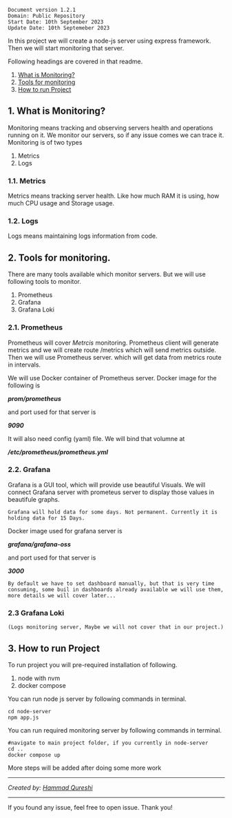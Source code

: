     Document version 1.2.1
    Domain: Public Repository
    Start Date: 10th September 2023
    Update Date: 10th Septemeber 2023

In this project we will create a node-js server using express framework. Then we will start monitoring that server.

Following headings are covered in that readme.
1. [What is Monitoring?](#1-what-is-monitoring)
2. [Tools for monitoring](#2-tools-for-monitoring)
3. [How to run Project](#3-how-to-run-project)

## 1. What is Monitoring?
Monitoring means tracking and observing servers health and operations running on it. We monitor our servers, so if any issue comes we can trace it. Monitoring is of two types
1. Metrics
2. Logs

### 1.1. Metrics
Metrics means tracking server health. Like how much RAM it is using, how much CPU usage and Storage usage.

### 1.2. Logs
Logs means maintaining logs information from code.


## 2. Tools for monitoring.
There are many tools available which monitor servers. But we will use following tools to monitor.

1. Prometheus
2. Grafana
3. Grafana Loki

### 2.1. Prometheus
Prometheus will cover _Metrcis_ monitoring. Prometheus client will generate metrics and we will create route /metrics which will send metrics outside. Then we will use Prometheus server. which will get data from metrics route in intervals. 
    
We will use Docker container of Prometheus server. Docker image for the following is 
    
***prom/prometheus***
    
and port used for that server is

***9090***

It will also need config (yaml) file. We will bind that volumne at

***/etc/prometheus/prometheus.yml***
    

### 2.2. Grafana

Grafana is a GUI tool, which will provide use beautiful Visuals. We will connect Grafana server with prometeus server to display those values in beautifule graphs.

    Grafana will hold data for some days. Not permanent. Currently it is holding data for 15 Days.

Docker image used for grafana server is

***grafana/grafana-oss***
    
and port used for that server is

***3000***

    By default we have to set dashboard manually, but that is very time consuming, some buil in dashboards already available we will use them, more details we will cover later...

### 2.3 Grafana Loki
    (Logs monitoring server, Maybe we will not cover that in our project.)


## 3. How to run Project
To run project you will pre-required installation of following.

1. node with nvm
2. docker compose

You can run node js server by following commands in terminal.

```
cd node-server
npm app.js
```

You can run required monitoring server by following commands in terminal.

```
#navigate to main project folder, if you currently in node-server
cd .. 
docker compose up
```

More steps will be added after doing some more work

---

_Created by: [Hammad Qureshi](https://github.com/qhammad99)_

---
If you found any issue, feel free to open issue. 
Thank you!
